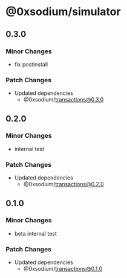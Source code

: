 # @0xsodium/simulator

## 0.3.0

### Minor Changes

- fix postinstall

### Patch Changes

- Updated dependencies
  - @0xsodium/transactions@0.3.0

## 0.2.0

### Minor Changes

- internal test

### Patch Changes

- Updated dependencies
  - @0xsodium/transactions@0.2.0

## 0.1.0

### Minor Changes

- beta internal test

### Patch Changes

- Updated dependencies
  - @0xsodium/transactions@0.1.0
